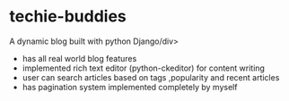# techie-buddies
<div>A dynamic blog built with python Django/div>

<ul>
  <li>has all real world blog features</li>
  <li>implemented rich text editor (python-ckeditor) for content writing</li>
  <li>user can search articles based on tags ,popularity and recent articles</li>
  <li>has pagination system implemented completely by myself</li>
</ul>
